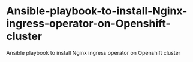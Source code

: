 # Ansible-playbook-to-install-Nginx-ingress-operator-on-Openshift-cluster
Ansible playbook to install Nginx ingress operator on Openshift cluster
